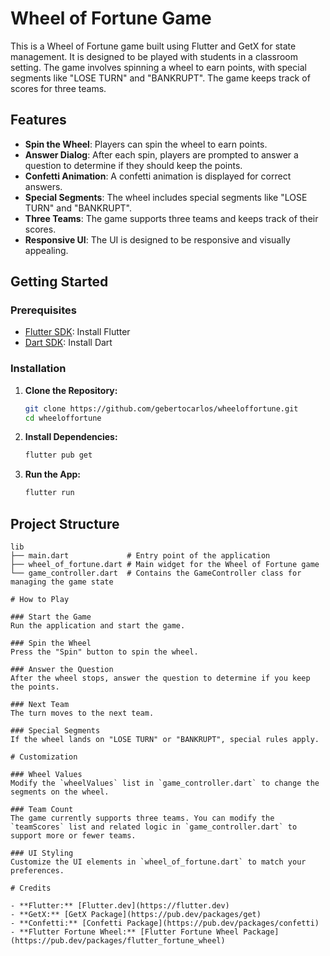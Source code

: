 # Wheel of Fortune Game

This is a Wheel of Fortune game built using Flutter and GetX for state management. It is designed to be played with students in a classroom setting. The game involves spinning a wheel to earn points, with special segments like "LOSE TURN" and "BANKRUPT". The game keeps track of scores for three teams.

## Features

- **Spin the Wheel**: Players can spin the wheel to earn points.
- **Answer Dialog**: After each spin, players are prompted to answer a question to determine if they should keep the points.
- **Confetti Animation**: A confetti animation is displayed for correct answers.
- **Special Segments**: The wheel includes special segments like "LOSE TURN" and "BANKRUPT".
- **Three Teams**: The game supports three teams and keeps track of their scores.
- **Responsive UI**: The UI is designed to be responsive and visually appealing.

## Getting Started

### Prerequisites

- [Flutter SDK](https://flutter.dev/docs/get-started/install): Install Flutter
- [Dart SDK](https://dart.dev/get-dart): Install Dart

### Installation

1. **Clone the Repository:**

    ```sh
    git clone https://github.com/gebertocarlos/wheeloffortune.git
    cd wheeloffortune
    ```

2. **Install Dependencies:**

    ```sh
    flutter pub get
    ```

3. **Run the App:**

    ```sh
    flutter run
    ```

## Project Structure

```plaintext
lib
├── main.dart             # Entry point of the application
├── wheel_of_fortune.dart # Main widget for the Wheel of Fortune game
└── game_controller.dart  # Contains the GameController class for managing the game state

# How to Play

### Start the Game
Run the application and start the game.

### Spin the Wheel
Press the "Spin" button to spin the wheel.

### Answer the Question
After the wheel stops, answer the question to determine if you keep the points.

### Next Team
The turn moves to the next team.

### Special Segments
If the wheel lands on "LOSE TURN" or "BANKRUPT", special rules apply.

# Customization

### Wheel Values
Modify the `wheelValues` list in `game_controller.dart` to change the segments on the wheel.

### Team Count
The game currently supports three teams. You can modify the `teamScores` list and related logic in `game_controller.dart` to support more or fewer teams.

### UI Styling
Customize the UI elements in `wheel_of_fortune.dart` to match your preferences.

# Credits

- **Flutter:** [Flutter.dev](https://flutter.dev)
- **GetX:** [GetX Package](https://pub.dev/packages/get)
- **Confetti:** [Confetti Package](https://pub.dev/packages/confetti)
- **Flutter Fortune Wheel:** [Flutter Fortune Wheel Package](https://pub.dev/packages/flutter_fortune_wheel)

